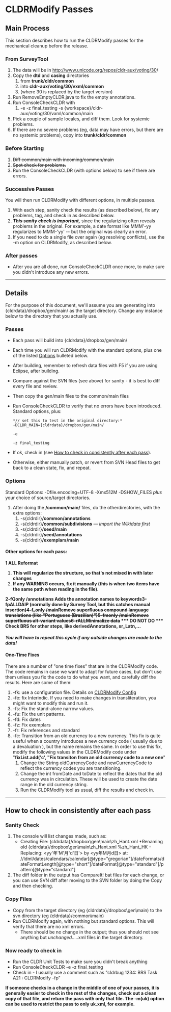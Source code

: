 # CLDRModify Passes

## Main Process

This section describes how to run the CLDRModify passes for the mechanical
cleanup before the release.

### From SurveyTool

1.  The data will be in <http://www.unicode.org/repos/cldr-aux/voting/30>/
2.  Copy the **dtd** and **casing** directories
    1.  from **trunk/cldr/common**
    2.  into **cldr-aux/voting/30/vxml/common**
    3.  (where 30 is replaced by the target version)
3.  Run RemoveEmptyCLDR.java to fix the empty annotations.
4.  Run ConsoleCheckCLDR with
    1.  -e -z final_testing -s {workspace}/cldr-aux/voting/30/vxml/common/main
5.  Pick a couple of sample locales, and diff them. Look for systemic problems.
6.  If there are no severe problems (eg, data may have errors, but there are no
    systemic problems), copy into **trunk/cldr/common**

### Before Starting

1.  ~~Diff common/main with incoming/common/main~~
2.  ~~Spot check for problems.~~
3.  Run the ConsoleCheckCLDR (with options below) to see if there are errors.

### Successive Passes

You will then run CLDRModify with different options, in multiple passes.

1.  With each step, sanity check the results (as described below), fix any
    problems, tag, and check in as described below.
2.  ***This sanity check is important,*** since the regularizing often reveals
    problems in the original. For example, a date format like MMM'-yy
    regularizes to MMM-'yy' -- but the original was clearly an error.
3.  If you need to do a single file over again (eg resolving conflicts), use the
    -m option on CLDRModify, as described below.

### After passes

*   After you are all done, run ConsoleCheckCLDR once more, to make sure you
    didn't introduce any new errors.

---

## Details

For the purpose of this document, we'll assume you are generating into
{cldrdata}/dropbox/gen/main/ as the target directory. Change any instance below
to the directory that you actually use.

### Passes

*   Each pass will build into {cldrdata}/dropbox/gen/main/
*   Each time you will run CLDRModify with the standard options, plus one of the
    listed [Options](index.md) bulleted below.
*   After building, remember to refresh data files with F5 if you are using
    Eclipse, after building.
*   Compare against the SVN files (see above) for sanity - it is best to diff
    every file and review.
*   Then copy the gen/main files to the common/main files
*   Run ConsoleCheckCLDR to verify that no errors have been introduced. Standard
    options, plus:

        *// set this to test in the original directory:*
        -DCLDR_MAIN={cldrdata}/dropbox/gen/main/

        -e

        -z final_testing

*   If ok, check in (see [How to check in consistently after each
    pass](index.md)).
*   Otherwise, either manually patch, or revert from SVN Head files to get back
    to a clean state, fix, and repeat.

### Options

Standard Options: -Dfile.encoding=UTF-8 -Xmx512M -DSHOW_FILES *plus* your choice
of source/target directories.

1.  After doing the **/common/main/** files, do the otherdirectories, with the
    extra options:
    1.  -s{cldrdir}**/common/annotations**
    2.  -s{cldrdir}**/common/subdivisions** *— import the Wikidata first*
    3.  -s{cldrdir}**/seed/main**
    4.  -s{cldrdir}**/seed/annotations**
    5.  -s{cldrdir}**/exemplars/main**

#### **Other options for each pass:**

**1 <no options> ALL Reformat**

1.  **This will regularize the structure, so that's not mixed in with later
    changes**
2.  **If any WARNING occurs, fix it manually (this is when two items have the
    same path when reading in the file).**

**2-fQonly /annotations Adds the annotation names to keywords3-fpALLDAIP
(normally done by Survey Tool, but this catches manual insertion)~~4-f_only
/mainRemove superfluous compound language translations (like "Portuguese
(Brazilian)")5-fmonly /mainRemove superfluous alt-variant values6-rALLMinimalize
data~~ \*\*\* DO NOT DO \*\*\* Check BRS for other steps, like
derivedAnnotations, sr_Latn,...**

#### ***You will have to repeat this cycle if any outside changes are made to the data!***

#### One-Time Fixes

There are a number of "one time fixes" that are in the CLDRModify code. The code
remains in case we want to adapt for future cases, but don't use them unless you
fix the code to do what you want, and carefully diff the results. Here are some
of them:

1.  -fk: use a configuration file. Details on [CLDRModify
    Config](cldrmodify-config.md)
2.  -fe: fix Interindic. If you need to make changes in transliteration, you
    might want to modify this and run it.
3.  -fs: Fix the stand-alone narrow values.
4.  -fu: Fix the unit patterns.
5.  -fd: Fix dates
6.  -fz: Fix exemplars
7.  -fr: Fix references and standard
8.  -fc: Transition from an old currency to a new currency. This fix is quite
    useful when a country introduces a new currency code ( usually due to a
    devaluation ), but the name remains the same. In order to use this fix,
    modify the following values in the CLDRModify code under "**fixList.add('c',
    "Fix transiton from an old currency code to a new one**"
    1.  Change the String oldCurrencyCode and newCurrencyCode to reflect the
        currency codes you are transitioning.
    2.  Change the int fromDate and toDate to reflect the dates that the old
        currency was in circulation. These will be used to create the date range
        in the old currency string.
    3.  Run the CLDRModify tool as usual, diff the results and check in.

---

## How to check in consistently after each pass

### Sanity Check

1.  The console will list changes made, such as:
    *   Creating File: {cldrdata}/dropbox\\gen\\main\\zh_Hant.xml
        \*Renaming old {cldrdata}/dropbox\\gen\\main\\zh_Hant.xml
        %zh_Hant_HK - Replacing: <yy'年'M'月'd'日'> by <yy年M月d日> at:
        //ldml/dates/calendars/calendar\[@type="gregorian"\]/dateFormats/dateFormatLength\[@type="short"\]/dateFormat\[@type="standard"\]/pattern\[@type="standard"\]
2.  The diff folder in the output has CompareIt! bat files for each change, or
    you can use SVN diff after moving to the SVN folder by doing the Copy and
    then checking.

### Copy Files

*   Copy from the target directory (eg {cldrdata}/dropbox\\gen\\main) to the svn
    directory (eg {cldrdata}/common\\main)
*   Run CLDRModify again, with nothing but standard options. This will verify
    that there are no xml errors.
    *   There should be no change in the output; thus you should not see
        anything but _unchanged_.....xml files in the target directory.

### Now ready to check in

*   Run the CLDR Unit Tests to make sure you didn't break anything
*   Run ConsoleCheckCLDR -e -z final_testing
*   Check in - I usually use a comment such as "cldrbug 1234: BRS Task A21 :
    CLDRModify -fp"

**If someone checks in a change in the middle of one of your passes, it is
generally easier to check in the rest of the changes, check out a clean copy of
that file, and return the pass with only that file. The -m(uk) option can be
used to restrict the pass to only uk.xml, for example.**

